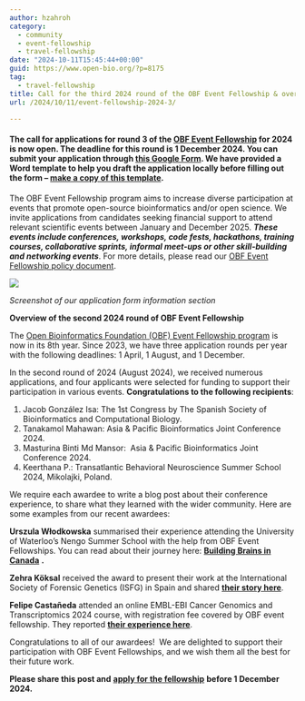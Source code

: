 ```yaml
---
author: hzahroh
category:
  - community
  - event-fellowship
  - travel-fellowship
date: "2024-10-11T15:45:44+00:00"
guid: https://www.open-bio.org/?p=8175
tag:
  - travel-fellowship
title: Call for the third 2024 round of the OBF Event Fellowship & overview of the second round.
url: /2024/10/11/event-fellowship-2024-3/

---
```

#### The call for applications for **round 3** of the [OBF Event Fellowship](/event-awards/) for 2024 is now open. **The deadline for this round is 1 December 2024.** You can submit your application through [this Google Form](https://forms.gle/D31zSs558aRwj2ig9). We have provided a Word template to help you draft the application locally before filling out the form – [make a copy of this template](https://docs.google.com/document/d/11Uiw3pVWHPhv-5_Zbnkd9EqS2J3dXWm_xqt3n6V2m4Y/edit?usp=sharing).

The OBF Event Fellowship program aims to increase diverse participation at events that promote open-source bioinformatics and/or open science. We invite applications from candidates seeking financial support to attend relevant scientific events between January and December 2025. **_These events include conferences, workshops, code fests, hackathons, training courses, collaborative sprints, informal meet-ups or other skill-building and networking events_**. For more details, please read our [OBF Event Fellowship policy document](https://github.com/OBF/obf-docs/blob/master/Travel_fellowships.md).

![](https://lh7-rt.googleusercontent.com/docsz/AD_4nXc0n6JazlFK_6t1b7FvG1YIVXSTUj7mZB43a0hIRIm7_MiawQnnps_llr4FPdP0IVvmzLx7W3BT0qRpDavZgDi86S63lSO7Ax24QTGhWoDJLbXkWBngOnebbwXShIMNpr6Gw7acgsvM35yIb5RZ5lmrVhI?key=VwxjOnrHw844IDJahZBDiQ)

_Screenshot of our application form information section_

**Overview of the second 2024 round of OBF Event Fellowship**

The [Open Bioinformatics Foundation (OBF) Event Fellowship program](/event-awards/) is now in its 8th year. Since 2023, we have three application rounds per year with the following deadlines: 1 April, 1 August, and 1 December.

In the second round of 2024 (August 2024), we received numerous applications, and four applicants were selected for funding to support their participation in various events. **Congratulations to the following recipients**:

1. Jacob González Isa: The 1st Congress by The Spanish Society of Bioinformatics and Computational Biology.
1. Tanakamol Mahawan: Asia & Pacific Bioinformatics Joint Conference 2024.
1. Masturina Binti Md Mansor:  Asia & Pacific Bioinformatics Joint Conference 2024.
1. Keerthana P.: Transatlantic Behavioral Neuroscience Summer School 2024, Mikolajki, Poland.

We require each awardee to write a blog post about their conference experience, to share what they learned with the wider community. Here are some examples from our recent awardees:

**Urszula Włodkowska** summarised their experience attending the University of Waterloo’s Nengo Summer School with the help from OBF Event Fellowships. You can read about their journey here: [**Building Brains in Canada**](/2024/07/18/urszula-building-brains/) **.**

**Zehra Köksal** received the award to present their work at the International Society of Forensic Genetics (ISFG) in Spain and shared [**their story here**](/2024/09/26/zehra-koksal-isfg-experience/).

**Felipe Castañeda** attended an online EMBL-EBI Cancer Genomics and Transcriptomics 2024 course, with registration fee covered by OBF event fellowship. They reported [**their experience here**](/2024/10/05/with-a-little-help-from-your-friends/).

Congratulations to all of our awardees!  We are delighted to support their participation with OBF Event Fellowships, and we wish them all the best for their future work.

**Please share this post and** [**apply for the fellowship**](/event-awards/) **before 1 December 2024.**
